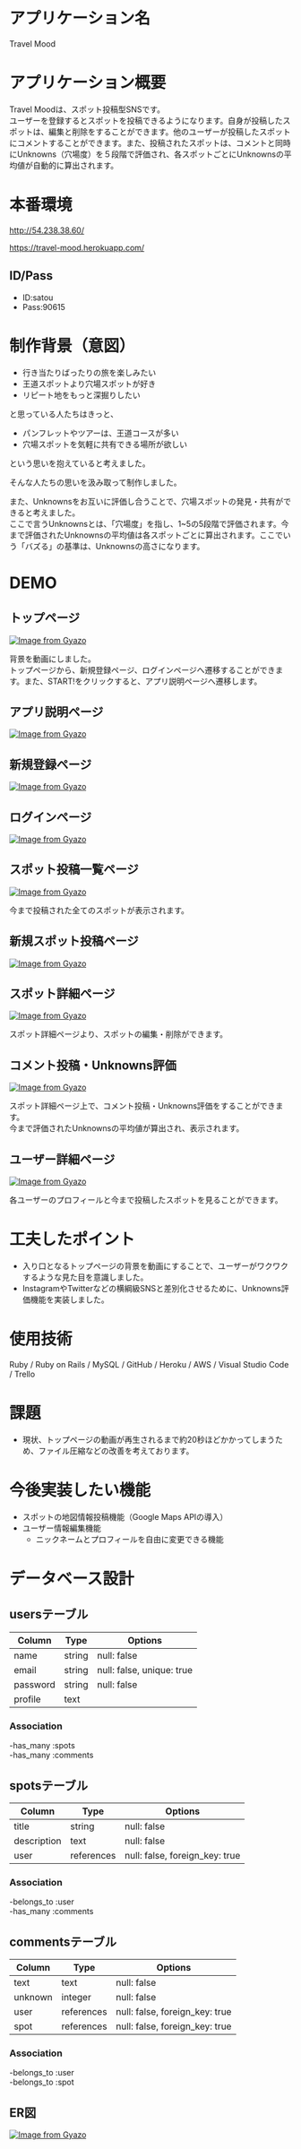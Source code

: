 # アプリケーション名
Travel Mood

# アプリケーション概要
Travel Moodは、スポット投稿型SNSです。  
ユーザーを登録するとスポットを投稿できるようになります。自身が投稿したスポットは、編集と削除をすることができます。他のユーザーが投稿したスポットにコメントすることができます。また、投稿されたスポットは、コメントと同時にUnknowns（穴場度）を５段階で評価され、各スポットごとにUnknownsの平均値が自動的に算出されます。

# 本番環境
http://54.238.38.60/

https://travel-mood.herokuapp.com/

## ID/Pass
  - ID:satou
  - Pass:90615

# 制作背景（意図）  
- 行き当たりばったりの旅を楽しみたい  
- 王道スポットより穴場スポットが好き  
- リピート地をもっと深掘りしたい  

と思っている人たちはきっと、  

- パンフレットやツアーは、王道コースが多い  
- 穴場スポットを気軽に共有できる場所が欲しい  

という思いを抱えていると考えました。

そんな人たちの思いを汲み取って制作しました。  

また、Unknownsをお互いに評価し合うことで、穴場スポットの発見・共有ができると考えました。  
ここで言うUnknownsとは、「穴場度」を指し、1~5の5段階で評価されます。今まで評価されたUnknownsの平均値は各スポットごとに算出されます。ここでいう「バズる」の基準は、Unknownsの高さになります。

# DEMO
## トップページ
[![Image from Gyazo](https://i.gyazo.com/263d9568798b5664b5858169e7762559.gif)](https://gyazo.com/263d9568798b5664b5858169e7762559)  

背景を動画にしました。  
トップページから、新規登録ページ、ログインページへ遷移することができます。また、START!をクリックすると、アプリ説明ページへ遷移します。

## アプリ説明ページ
[![Image from Gyazo](https://i.gyazo.com/4f7196a5b2a6ff7a321125c2900f7a2b.jpg)](https://gyazo.com/4f7196a5b2a6ff7a321125c2900f7a2b)

## 新規登録ページ
[![Image from Gyazo](https://i.gyazo.com/7dc9992ebee506c34c361911a033e870.jpg)](https://gyazo.com/7dc9992ebee506c34c361911a033e870)

## ログインページ
[![Image from Gyazo](https://i.gyazo.com/2e75f711e088520be1e0e7def0e32c0b.jpg)](https://gyazo.com/2e75f711e088520be1e0e7def0e32c0b)

## スポット投稿一覧ページ
[![Image from Gyazo](https://i.gyazo.com/c6ada2ac8092b33dab1a4fefdbbc89a3.jpg)](https://gyazo.com/c6ada2ac8092b33dab1a4fefdbbc89a3)

今まで投稿された全てのスポットが表示されます。

## 新規スポット投稿ページ
[![Image from Gyazo](https://i.gyazo.com/8bd4fa5ebc3725706895a34b270bf40f.jpg)](https://gyazo.com/8bd4fa5ebc3725706895a34b270bf40f)

## スポット詳細ページ
[![Image from Gyazo](https://i.gyazo.com/2884f9b478c9d81d39a341634afd708a.gif)](https://gyazo.com/2884f9b478c9d81d39a341634afd708a)  

スポット詳細ページより、スポットの編集・削除ができます。


## コメント投稿・Unknowns評価
[![Image from Gyazo](https://i.gyazo.com/a6d697d79228ae9536f6e7cbad783dc5.gif)](https://gyazo.com/a6d697d79228ae9536f6e7cbad783dc5)  

スポット詳細ページ上で、コメント投稿・Unknowns評価をすることができます。  
今まで評価されたUnknownsの平均値が算出され、表示されます。

## ユーザー詳細ページ
[![Image from Gyazo](https://i.gyazo.com/54a6555f3169ba8d6cc93c542e8fcbc7.jpg)](https://gyazo.com/54a6555f3169ba8d6cc93c542e8fcbc7)

各ユーザーのプロフィールと今まで投稿したスポットを見ることができます。

# 工夫したポイント
- 入り口となるトップページの背景を動画にすることで、ユーザーがワクワクするような見た目を意識しました。  
- InstagramやTwitterなどの横綱級SNSと差別化させるために、Unknowns評価機能を実装しました。

# 使用技術
Ruby / Ruby on Rails / MySQL / GitHub / Heroku / AWS / Visual Studio Code / Trello

# 課題
- 現状、トップページの動画が再生されるまで約20秒ほどかかってしまうため、ファイル圧縮などの改善を考えております。

# 今後実装したい機能
- スポットの地図情報投稿機能（Google Maps APIの導入）  
- ユーザー情報編集機能
  - ニックネームとプロフィールを自由に変更できる機能

# データベース設計
## usersテーブル

| Column             | Type   | Options                   |
| ------------------ | ------ | ------------------------- |
| name               | string | null: false               |
| email              | string | null: false, unique: true |
| password           | string | null: false               |
| profile            | text   |                           |

### Association
-has_many :spots  
-has_many :comments


## spotsテーブル

| Column      | Type       | Options                        |
| ----------- | ---------- | ------------------------------ |
| title       | string     | null: false                    |
| description | text       | null: false                    |
| user        | references | null: false, foreign_key: true |

### Association
-belongs_to :user  
-has_many :comments


## commentsテーブル

| Column  | Type       | Options                        |
| ------  | ---------- | ------------------------------ |
| text    | text       | null: false                    |
| unknown | integer    | null: false                    |
| user    | references | null: false, foreign_key: true |
| spot    | references | null: false, foreign_key: true |

### Association
-belongs_to :user  
-belongs_to :spot

## ER図
[![Image from Gyazo](https://i.gyazo.com/a4e1454a92f2de5ba7204f7dc9c90a9c.png)](https://gyazo.com/a4e1454a92f2de5ba7204f7dc9c90a9c)